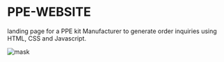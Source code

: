 # PPE-WEBSITE
landing page for a PPE kit Manufacturer to generate order inquiries using HTML, CSS and Javascript. 


![mask](https://user-images.githubusercontent.com/42315342/89499953-7ee6fc00-d7de-11ea-901d-3239f42e7439.png)






